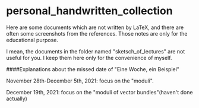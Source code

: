 # personal_handwritten_collection
 Here are some documents which are not written by LaTeX, and there are often some screenshots from the references. Those notes are only for the educational purpose.



I mean, the documents in the folder named "sketsch_of_lectures" are not useful for you. I keep them here only for the convenience of myself.

####Explanations about the missed date of "Eine Woche,  ein Beispiel"

November 28th-December 5th, 2021: focus on the "moduli".

December 19th, 2021: focus on the "moduli of vector bundles"(haven't done actually)